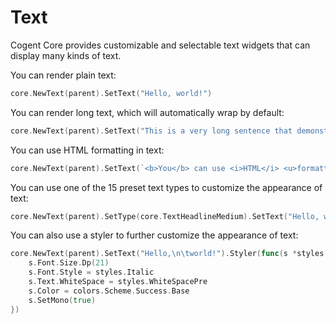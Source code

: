 # Text
      
Cogent Core provides customizable and selectable text widgets that can display many kinds of text.

You can render plain text:

```Go
core.NewText(parent).SetText("Hello, world!")
```

You can render long text, which will automatically wrap by default:

```Go
core.NewText(parent).SetText("This is a very long sentence that demonstrates how text content will overflow onto multiple lines when the size of the text exceeds the size of its surrounding container; text widgets are customizable widget that Cogent Core provides, allowing you to display many kinds of text")
```

You can use HTML formatting in text:

```Go
core.NewText(parent).SetText(`<b>You</b> can use <i>HTML</i> <u>formatting</u> inside of <b><i><u>Cogent Core</u></i></b> text, including <span style="color:red;background-color:yellow">custom styling</span> and <a href="https://example.com">links</a>`)
```

You can use one of the 15 preset text types to customize the appearance of text:

```Go
core.NewText(parent).SetType(core.TextHeadlineMedium).SetText("Hello, world!")
```

You can also use a styler to further customize the appearance of text:

```Go
core.NewText(parent).SetText("Hello,\n\tworld!").Styler(func(s *styles.Style) {
    s.Font.Size.Dp(21)
    s.Font.Style = styles.Italic
    s.Text.WhiteSpace = styles.WhiteSpacePre
    s.Color = colors.Scheme.Success.Base
    s.SetMono(true)
})
```
